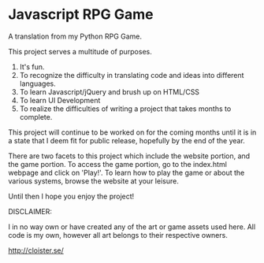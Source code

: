# Javascript RPG Game
 A translation from my Python RPG Game.

This project serves a multitude of purposes. 
1. It's fun.
2. To recognize the difficulty in translating code and ideas into different languages.
3. To learn Javascript/jQuery and brush up on HTML/CSS
4. To learn UI Development
5. To realize the difficulties of writing a project that takes months to complete.

This project will continue to be worked on for the coming months until it is in a state that I deem fit for public release, hopefully by the end of the year.

There are two facets to this project which include the website portion, and the game portion. To access the game portion, go to the index.html webpage and click on 'Play!'. To learn how to play the game or about the various systems, browse the website at your leisure.

Until then I hope you enjoy the project! 

DISCLAIMER:

I in no way own or have created any of the art or game assets used here. All code is my own, however all art belongs to their respective owners. 

http://cloister.se/
